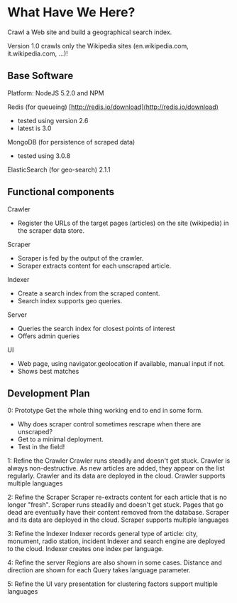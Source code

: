 # What Have We Here? #

Crawl a Web site and build a geographical search index.

Version 1.0 crawls only the Wikipedia sites (en.wikipedia.com, it.wikipedia.com, ...)!

## Base Software ##

Platform: NodeJS 5.2.0 and NPM

Redis (for queueing)  [http://redis.io/download](http://redis.io/download)
 - tested using version 2.6  
 - latest is 3.0

MongoDB (for persistence of scraped data) 
 - tested using 3.0.8

ElasticSearch (for geo-search)  2.1.1

## Functional components ##

Crawler
 - Register the URLs of the target pages (articles) on the site (wikipedia) in the scraper data store.

Scraper
  - Scraper is fed by the output of the crawler.
  - Scraper extracts content for each unscraped article.

Indexer
  - Create a search index from the scraped content.
  - Search index supports geo queries.

Server
  - Queries the search index for closest points of interest
  - Offers admin queries

UI 
  - Web page, using navigator.geolocation if available, manual input if not.
  - Shows best matches

## Development Plan ##

0: Prototype
  Get the whole thing working end to end in some form.
  - Why does scraper control sometimes rescrape when there are unscraped?
  - Get to a minimal deployment.
  - Test in the field!

1: Refine the Crawler
  Crawler runs steadily and doesn't get stuck.
  Crawler is always non-destructive.
  As new articles are added, they appear on the list regularly.
  Crawler and its data are deployed in the cloud.
  Crawler supports multiple languages

2: Refine the Scraper
  Scraper re-extracts content for each article that is no longer "fresh".
  Scraper runs steadily and doesn't get stuck.
  Pages that go dead are eventually have their content removed from the database.
  Scraper and its data are deployed in the cloud.
  Scraper supports multiple languages

3: Refine the Indexer
  Indexer records general type of article: city, monument, radio station, incident
  Indexer and search engine are deployed to the cloud.
  Indexer creates one index per language.

4: Refine the server
  Regions are also shown in some cases.
  Distance and direction are shown for each
  Query takes language parameter.

5: Refine the UI
  vary presentation for clustering factors
  support multiple languages
